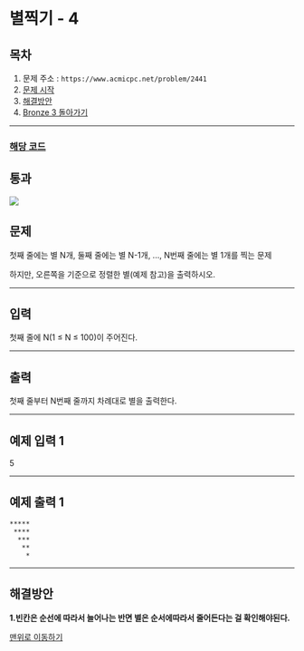 # 별찍기 - 4

## 목차

1. 문제 주소 : `https://www.acmicpc.net/problem/2441`
2. [문제 시작](#문제)
3. [해결방안](#해결방안)
4. [Bronze 3 돌아가기](../README.md)
___

### [해당 코드](./별찍기4.java)

## 통과

<img src="https://github.com/user-attachments/assets/36df235b-7718-4a93-9d26-e305ee2c04be">

## 문제

첫째 줄에는 별 N개, 둘째 줄에는 별 N-1개, ..., N번째 줄에는 별 1개를 찍는 문제

하지만, 오른쪽을 기준으로 정렬한 별(예제 참고)을 출력하시오.

___

## 입력

첫째 줄에 N(1 ≤ N ≤ 100)이 주어진다.

___
## 출력

첫째 줄부터 N번째 줄까지 차례대로 별을 출력한다.

___

## 예제 입력 1

5

---

## 예제 출력 1

```
*****
 ****
  ***
   **
    *    
```

---

## 해결방안
**1.빈칸은 순선에 따라서 늘어나는 반면 별은 순서에따라서 줄어든다는 걸 확인해야된다.** <br>

[맨위로 이동하기](#별찍기---4)